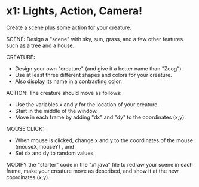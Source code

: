 # x1:  Lights, Action, Camera!
Create a scene plus some action for your creature.

SCENE:  Design a "scene" with sky, sun, grass, and a few other features such as a tree and a house.

CREATURE:  
* Design your own "creature" (and give it a better name than "Zoog").
* Use at least three different shapes and colors for your creature.
* Also display its name in a contrasting color.

ACTION:  The creature should move as follows:
* Use the variables x and y for the location of your creature.
* Start in the middle of the window.
* Move in each frame by adding "dx" and "dy" to the coordinates (x,y).

MOUSE CLICK:
* When mouse is clicked, change x and y to the coordinates of the mouse (mouseX,mouseY) , and 
* Set dx and dy to random values.

MODIFY the "starter" code in the "x1.java" file to redraw your scene in each frame, make your creature move as described, and show it at the new coordinates (x,y).

